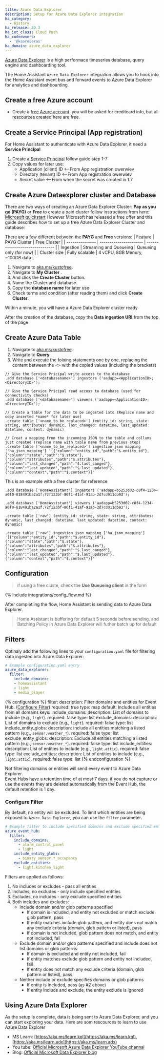 ```yaml
---
title: Azure Data Explorer
description: Setup for Azure Data Explorer integration
ha_category:
  - History
ha_release: 20.3
ha_iot_class: Cloud Push
ha_codeowners:
  - '@kaareseras'
ha_domain: azure_data_explorer
---
```

[Azure Data Explorer](https://azure.microsoft.com/en-us/services/data-explorer/)  is a high performace timeseries database, query engine and dashboarding tool.

The Home Assistant `Azure Data Explorer` integration allows you to hook into the Home Assistant event bus and forward events to Azure Data Explorer for analytics and dashboarding.

## Create a free Azure account
* Create a  [free Azure account](https://azure.microsoft.com/). you will be asked for creditcard info, but all rescources created here are free.

## Create a Service Principal (App registration)
For Home Assistant to authenticate with Azure Data Explorer, it need a **Service Principal**
1. Create a [Service Principal](https://docs.microsoft.com/en-us/azure/data-explorer/provision-azure-ad-app) follow guide step 1-7
2. Copy values for later use:
    * Application (client) ID  <--From App registration owerwiev
    * Directory (tenant) ID    <--From App registration owerwiev
    * Secret value             <--From when the secret was created in 1.7

## Create Azure Dataexplorer cluster and Database
There are two ways of creating an Azure Data Explorer Cluster: **Pay as you go (PAYG)** or **Free**
to create a paid cluster follow instructions from here: [Microsoft quickstart](https://docs.microsoft.com/en-us/azure/data-explorer/create-cluster-database-portal)
However Microsoft has released a free offer and this guide describes how to set up a free Azure Data Explorer Cluster and database:

There are a few different between the **PAYG** and **Free** versions:
| Feature         | PAYG Cluster           | Free Cluster                    |
| --------------- | ---------------------- | ------------------------------- |
| Ingestion       | Streaming and Queueing | Queueing only (for now)         |
| Cluster size    | Fully scalable         | 4 vCPU, 8GB Menory, ~100GB data |

1. Navigate to [aka.ms/kustofree](https://aka.ms/kustofree).
2. Navigate to **My Cluster** .
3. And click the **Create Cluster** button.
4. Name the Cluster and database.
5. Copy the **database name** for later use
5. Check terms and condition (after reading them) and click **Create Cluster**.

Within a minute, you will have a Azure Data Explorer cluster ready

After the creation of the database, copy the **Data ingestion URI** from the top of the page

## Create Azure Data Table
1. Navigate to [aka.ms/kustofree](https://aka.ms/kustofree).
2. Navigate to **Query**.
3. Write and execute the foloing statements one by one, replacing the content between the <> with the copied values (including the brackets)

```KQL
// Give the Service Pricipal write access to the database
.add database ['<databasename>'] ingestors ('aadapp=<ApplicationID>;<DirectoryID>');

// Give the Service Pricipal read access to database (used for connectivity checks) 
.add database ['<databasename>'] viewers ('aadapp=<ApplicationID>;<DirectoryID>');

// Create a table for the data to be ingested into (Replace name and copy inserted *name* for later use)
.create table ['<name_to_be_replaced>'] (entity_id: string, state: string, attributes: dynamic, last_changed: datetime, last_updated: datetime, context: dynamic)

// Creat a mapping from the incomming JSON to the table and collums just created (replace name with table name from previous step)
.create table ['<name_to_be_replaced>'] ingestion json mapping ['ha_json_mapping'] '[{"column":"entity_id","path":"$.entity_id"},{"column":"state","path":"$.state"},{"column":"attributes","path":"$.attributes"},{"column":"last_changed","path":"$.last_canged"},{"column":"last_updated","path":"$.last_updated"},{"column":"context","path":"$.context"}]'
```

This is an example with a free cluster for reference

```KQL
.add database ['HomeAssistant'] ingestors ('aadapp=b5253d02-c8f4-1234-a0f0-818491ba2a1f;72f123bf-86f1-41af-91ab-2d7cd011db93');

.add database ['HomeAssistant'] viewers ('aadapp=b5253d02-c8f4-1234-a0f0-818491ba2a1f;72f123bf-86f1-41af-91ab-2d7cd011db93');

.create table ['raw'] (entity_id: string, state: string, attributes: dynamic, last_changed: datetime, last_updated: datetime, context: dynamic)

.create table ['raw'] ingestion json mapping ['ha_json_mapping'] '[{"column":"entity_id","path":"$.entity_id"},{"column":"state","path":"$.state"},{"column":"attributes","path":"$.attributes"},{"column":"last_changed","path":"$.last_canged"},{"column":"last_updated","path":"$.last_updated"},{"column":"context","path":"$.context"}]'
```

## Configuration
>if using a free cluste, check the **Use Queueing client** in the form

{% include integrations/config_flow.md %}

After completiing the flow, Home Assistant is sending data to Azure Data Explorer. 

> Home Assistant is buffering for defualt 5 seconds before sending, and Batching Policy in Azure Data Explorer will futher batch up for default 

## Filters

Optinaly add the following lines to your `configuration.yaml` file for filtering data ingested into Azure Data Explorer:

```yaml
# Example configuration.yaml entry
azure_data_explorer:
  filter:
    include_domains:
    - homeassistant
    - light
    - media_player
```

{% configuration %}
filter:
  description: Filter domains and entities for Event Hub. ([Configure Filter](#configure-filter))
  required: true
  type: map
  default: Includes all entities from all domains
  keys:
    include_domains:
      description: List of domains to include (e.g., `light`).
      required: false
      type: list
    exclude_domains:
      description: List of domains to exclude (e.g., `light`).
      required: false
      type: list
    include_entity_globs:
      description: Include all entities matching a listed pattern (e.g., `sensor.weather_*`).
      required: false
      type: list
    exclude_entity_globs:
      description: Exclude all entities matching a listed pattern (e.g., `sensor.weather_*`).
      required: false
      type: list
    include_entities:
      description: List of entities to include (e.g., `light.attic`).
      required: false
      type: list
    exclude_entities:
      description: List of entities to include (e.g., `light.attic`).
      required: false
      type: list
{% endconfiguration %}

<div class='note warning'>
Not filtering domains or entities will send every event to Azure Data Explorer.
</div>

<div class='note warning'>
Event Hubs have a retention time of at most 7 days, if you do not capture or use the events they are deleted automatically from the Event Hub, the default retention is 1 day.
</div>

### Configure Filter

By default, no entity will be excluded. To limit which entities are being exposed to `Azure Data Explorer`, you can use the `filter` parameter.

```yaml
# Example filter to include specified domains and exclude specified entities
azure_event_hub:
  filter:
    include_domains:
      - alarm_control_panel
      - light
    include_entity_globs:
      - binary_sensor.*_occupancy
    exclude_entities:
      - light.kitchen_light
```

Filters are applied as follows:

1. No includes or excludes - pass all entities
2. Includes, no excludes - only include specified entities
3. Excludes, no includes - only exclude specified entities
4. Both includes and excludes:
   - Include domain and/or glob patterns specified
      - If domain is included, and entity not excluded or match exclude glob pattern, pass
      - If entity matches include glob pattern, and entity does not match any exclude criteria (domain, glob pattern or listed), pass
      - If domain is not included, glob pattern does not match, and entity not included, fail
   - Exclude domain and/or glob patterns specified and include does not list domains or glob patterns
      - If domain is excluded and entity not included, fail
      - If entity matches exclude glob pattern and entity not included, fail
      - If entity does not match any exclude criteria (domain, glob pattern or listed), pass
   - Neither include or exclude specifies domains or glob patterns
      - If entity is included, pass (as #2 above)
      - If entity include and exclude, the entity exclude is ignored


## Using Azure Data Explorer
As the setup is complete, data is being sent to Azure Data Explorer, and you can start exploring your data.
Here are som rescources to learn to use Azure Data Explorer

* MS Learn: [https://aka.ms/learn.kql](https://aka.ms/learn.kql), [https://aka.ms/learn.adx](https://aka.ms/learn.adx)
* You tube: [Official Microsoft Azure Data Explorer YouTube channal](https://www.youtube.com/channel/UCPgPN-0DLaImaaDR_TtKR8A)
* Blog: [Official Microsoft Data Explorer blog](https://techcommunity.microsoft.com/t5/azure-data-explorer-blog/bg-p/AzureDataExplorer)
